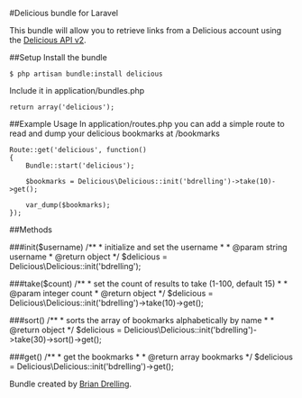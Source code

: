 #Delicious bundle for Laravel

This bundle will allow you to retrieve links from a Delicious account using the [Delicious API v2](https://delicious.com/developers/apifeeds).


##Setup
Install the bundle  

	$ php artisan bundle:install delicious

Include it in application/bundles.php  

	return array('delicious');


##Example Usage
In application/routes.php you can add a simple route to read and dump your delicious bookmarks at /bookmarks

	Route::get('delicious', function()
	{
		Bundle::start('delicious');

		$bookmarks = Delicious\Delicious::init('bdrelling')->take(10)->get();

		var_dump($bookmarks);
	});


##Methods

###init($username)
	/**
     * initialize and set the username
     * 
     * @param string username
     * @return object
     */
     $delicious = Delicious\Delicious::init('bdrelling');

###take($count)
	/**
     * set the count of results to take (1-100, default 15)
     * 
     * @param integer count
     * @return object
     */
     $delicious = Delicious\Delicious::init('bdrelling')->take(10)->get();

###sort()
	/**
     * sorts the array of bookmarks alphabetically by name
     * 
     * @return object
     */
     $delicious = Delicious\Delicious::init('bdrelling')->take(30)->sort()->get();

###get()
	/**
     * get the bookmarks
     * 
     * @return array bookmarks
     */
     $delicious = Delicious\Delicious::init('bdrelling')->get();


Bundle created by [Brian Drelling](http://briandrelling.com).
